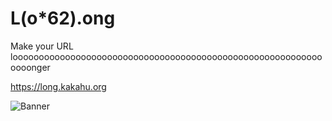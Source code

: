 # L(o*62).ong

Make your URL looooooooooooooooooooooooooooooooooooooooooooooooooooooooooooooonger

<https://long.kakahu.org>

![Banner](./public/banner.png)
